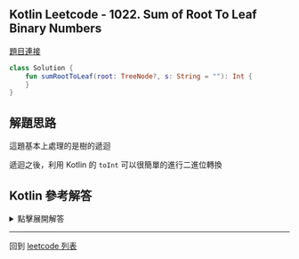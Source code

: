 ## Kotlin Leetcode - 1022. Sum of Root To Leaf Binary Numbers

[題目連接](https://leetcode.com/problems/sum-of-root-to-leaf-binary-numbers/)

```kotlin
class Solution {
    fun sumRootToLeaf(root: TreeNode?, s: String = ""): Int {
    }
}
```

## 解題思路

這題基本上處理的是樹的遞迴

遞迴之後，利用 Kotlin 的 `toInt` 可以很簡單的進行二進位轉換

## Kotlin 參考解答

<details>
  <summary markdown='span'>點擊展開解答</summary>

```kotlin
class Solution {
    fun sumRootToLeaf(root: TreeNode?, s: String = ""): Int =
        if (root == null) 0
        else (s + root.`val`).let {
            if (root.left == null && root.right == null) it.toInt(2)
            else sumRootToLeaf(root.left, it) + sumRootToLeaf(root.right, it)
        }
}
```

</details>

------

回到 [leetcode 列表](index.md)
